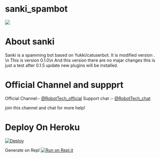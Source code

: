 # sanki_spambot

<img src="https://telegra.ph/file/76ff0910de5a0e0dfcd56.jpg">

# About sanki 
Sanki is a spamming bot based on Yukki/catuserbot. It is modified version . \n
This is version 0.1.0\n
And this version there are no majar changes this is just a test after 0.1.5 update new plugins will be installed.


# Official Channel and suppprt 
Official Channel:- [@RobotTech_official](https://t.me/RobotTech_official)
Support chat :- [@RobotTech_chat](https://t.me/robottech_chat)

join this channel and chat for more help!

# Deploy On Heroku 
[![Deploy](https://www.herokucdn.com/deploy/button.svg)](https://heroku.com/deploy?template=https://github.com/TeamDaisyX/DaisyX.git)

Generate on Repl [![Run on Repl.it](https://repl.it/badge/github/YukkiBot/YukkiSpamBot)](https://replit.com/@shubham-king/Sanki-Robot?v=1)


